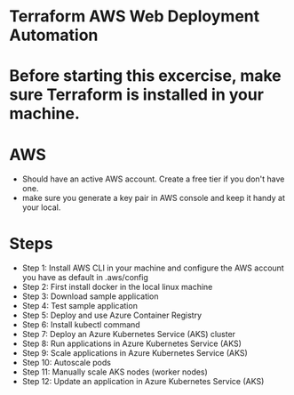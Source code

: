 # Terraform AWS Web Deployment Automation

# Before starting this excercise, make sure Terraform is installed in your machine.

# AWS
 - Should have an active AWS account. Create a free tier if you don't have one.
 - make sure you generate a key pair in AWS console and keep it handy at your local.
 
# Steps

- Step 1:  Install AWS CLI in your machine and configure the AWS account you have as default in .aws/config
- Step 2:  First install docker in the local linux machine
- Step 3:  Download sample application
- Step 4:  Test sample application
- Step 5:  Deploy and use Azure Container Registry
- Step 6:  Install kubectl command 
- Step 7:  Deploy an Azure Kubernetes Service (AKS) cluster
- Step 8:  Run applications in Azure Kubernetes Service (AKS)
- Step 9:  Scale applications in Azure Kubernetes Service (AKS)
- Step 10: Autoscale pods
- Step 11: Manually scale AKS nodes (worker nodes)
- Step 12: Update an application in Azure Kubernetes Service (AKS)
